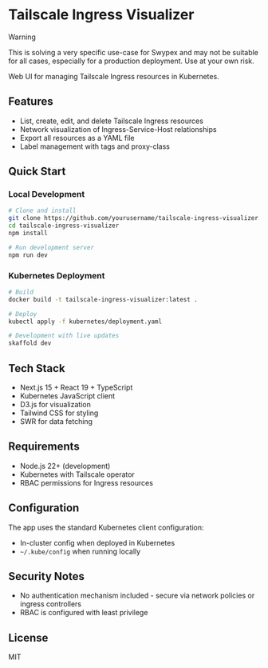 # Tailscale Ingress Visualizer

> [!WARNING]
> This is solving a very specific use-case for Swypex and may not be suitable for
> all cases, especially for a production deployment. Use at your own risk.


Web UI for managing Tailscale Ingress resources in Kubernetes.

## Features

- List, create, edit, and delete Tailscale Ingress resources
- Network visualization of Ingress-Service-Host relationships
- Export all resources as a YAML file
- Label management with tags and proxy-class

## Quick Start

### Local Development

```bash
# Clone and install
git clone https://github.com/yourusername/tailscale-ingress-visualizer.git
cd tailscale-ingress-visualizer
npm install

# Run development server
npm run dev
```

### Kubernetes Deployment

```bash
# Build
docker build -t tailscale-ingress-visualizer:latest .

# Deploy
kubectl apply -f kubernetes/deployment.yaml

# Development with live updates
skaffold dev
```

## Tech Stack

- Next.js 15 + React 19 + TypeScript
- Kubernetes JavaScript client
- D3.js for visualization
- Tailwind CSS for styling
- SWR for data fetching

## Requirements

- Node.js 22+ (development)
- Kubernetes with Tailscale operator
- RBAC permissions for Ingress resources

## Configuration

The app uses the standard Kubernetes client configuration:
- In-cluster config when deployed in Kubernetes
- `~/.kube/config` when running locally

## Security Notes

- No authentication mechanism included - secure via network policies or ingress controllers
- RBAC is configured with least privilege

## License

MIT